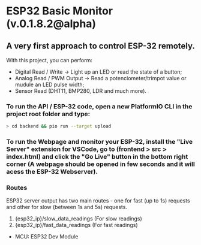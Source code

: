 # ESP32 Basic Monitor (v.0.1.8.2@alpha)

## A very first approach to control ESP-32 remotely.

With this project, you can perform:

- Digital Read / Write -> Light up an LED or read the state of a button;
- Analog Read / PWM Output -> Read a potenciometer/trimpot value or mudule an LED pulse width;
- Sensor Read (DHT11, BMP280, LDR and much more).

### To run the API / ESP-32 code, open a new PlatformIO CLI in the project root folder and type:

```bash
> cd backend && pio run --target upload
```

### To run the Webpage and monitor your ESP-32, install the "Live Server" extension for VSCode, go to (frontend > src > index.html) and click the "Go Live" button in the bottom right corner (A webpage should be opened in few seconds and it will acess the ESP-32 Webserver).

### Routes

ESP32 server output has two main routes - one for fast (up to 1s) requests and other for slow (between 1s and 5s) requests.

1. {esp32_ip}/slow_data_readings (For slow readings)
2. {esp32_ip}/fast_data_readings (For fast readings)

- MCU: ESP32 Dev Module
